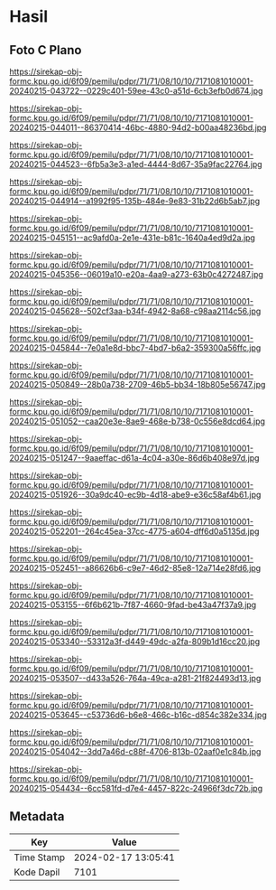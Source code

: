 # Hasil

## Foto C Plano

https://sirekap-obj-formc.kpu.go.id/6f09/pemilu/pdpr/71/71/08/10/10/7171081010001-20240215-043722--0229c401-59ee-43c0-a51d-6cb3efb0d674.jpg

https://sirekap-obj-formc.kpu.go.id/6f09/pemilu/pdpr/71/71/08/10/10/7171081010001-20240215-044011--86370414-46bc-4880-94d2-b00aa48236bd.jpg

https://sirekap-obj-formc.kpu.go.id/6f09/pemilu/pdpr/71/71/08/10/10/7171081010001-20240215-044523--6fb5a3e3-a1ed-4444-8d67-35a9fac22764.jpg

https://sirekap-obj-formc.kpu.go.id/6f09/pemilu/pdpr/71/71/08/10/10/7171081010001-20240215-044914--a1992f95-135b-484e-9e83-31b22d6b5ab7.jpg

https://sirekap-obj-formc.kpu.go.id/6f09/pemilu/pdpr/71/71/08/10/10/7171081010001-20240215-045151--ac9afd0a-2e1e-431e-b81c-1640a4ed9d2a.jpg

https://sirekap-obj-formc.kpu.go.id/6f09/pemilu/pdpr/71/71/08/10/10/7171081010001-20240215-045356--06019a10-e20a-4aa9-a273-63b0c4272487.jpg

https://sirekap-obj-formc.kpu.go.id/6f09/pemilu/pdpr/71/71/08/10/10/7171081010001-20240215-045628--502cf3aa-b34f-4942-8a68-c98aa2114c56.jpg

https://sirekap-obj-formc.kpu.go.id/6f09/pemilu/pdpr/71/71/08/10/10/7171081010001-20240215-045844--7e0a1e8d-bbc7-4bd7-b6a2-359300a56ffc.jpg

https://sirekap-obj-formc.kpu.go.id/6f09/pemilu/pdpr/71/71/08/10/10/7171081010001-20240215-050849--28b0a738-2709-46b5-bb34-18b805e56747.jpg

https://sirekap-obj-formc.kpu.go.id/6f09/pemilu/pdpr/71/71/08/10/10/7171081010001-20240215-051052--caa20e3e-8ae9-468e-b738-0c556e8dcd64.jpg

https://sirekap-obj-formc.kpu.go.id/6f09/pemilu/pdpr/71/71/08/10/10/7171081010001-20240215-051247--9aaeffac-d61a-4c04-a30e-86d6b408e97d.jpg

https://sirekap-obj-formc.kpu.go.id/6f09/pemilu/pdpr/71/71/08/10/10/7171081010001-20240215-051926--30a9dc40-ec9b-4d18-abe9-e36c58af4b61.jpg

https://sirekap-obj-formc.kpu.go.id/6f09/pemilu/pdpr/71/71/08/10/10/7171081010001-20240215-052201--264c45ea-37cc-4775-a604-dff6d0a5135d.jpg

https://sirekap-obj-formc.kpu.go.id/6f09/pemilu/pdpr/71/71/08/10/10/7171081010001-20240215-052451--a86626b6-c9e7-46d2-85e8-12a714e28fd6.jpg

https://sirekap-obj-formc.kpu.go.id/6f09/pemilu/pdpr/71/71/08/10/10/7171081010001-20240215-053155--6f6b621b-7f87-4660-9fad-be43a47f37a9.jpg

https://sirekap-obj-formc.kpu.go.id/6f09/pemilu/pdpr/71/71/08/10/10/7171081010001-20240215-053340--53312a3f-d449-49dc-a2fa-809b1d16cc20.jpg

https://sirekap-obj-formc.kpu.go.id/6f09/pemilu/pdpr/71/71/08/10/10/7171081010001-20240215-053507--d433a526-764a-49ca-a281-21f824493d13.jpg

https://sirekap-obj-formc.kpu.go.id/6f09/pemilu/pdpr/71/71/08/10/10/7171081010001-20240215-053645--c53736d6-b6e8-466c-b16c-d854c382e334.jpg

https://sirekap-obj-formc.kpu.go.id/6f09/pemilu/pdpr/71/71/08/10/10/7171081010001-20240215-054042--3dd7a46d-c88f-4706-813b-02aaf0e1c84b.jpg

https://sirekap-obj-formc.kpu.go.id/6f09/pemilu/pdpr/71/71/08/10/10/7171081010001-20240215-054434--6cc581fd-d7e4-4457-822c-24966f3dc72b.jpg


## Metadata

| Key        | Value               |
| ---------- | ------------------- |
| Time Stamp | 2024-02-17 13:05:41 |
| Kode Dapil | 7101                |



